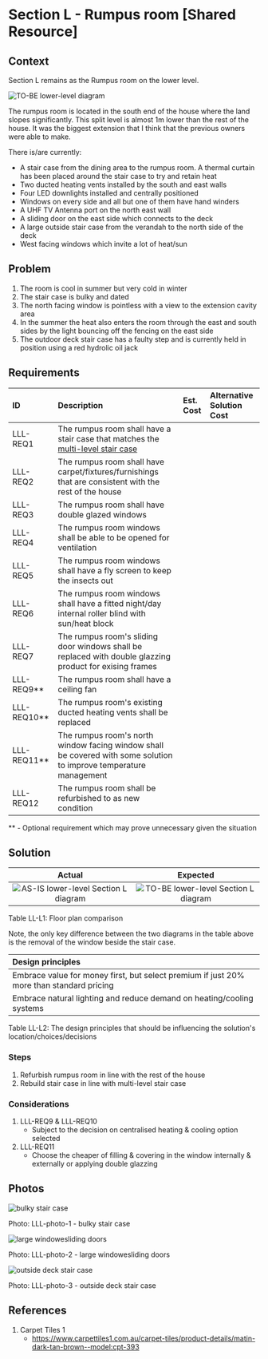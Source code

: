 # Section L - Rumpus room [Shared Resource]

## Context

Section L remains as the Rumpus room on the lower level. 

![TO-BE lower-level diagram](Lower-Level-TO-BE-sections.svg)

The rumpus room is located in the south end of the house where the land slopes significantly. This split level is almost 1m lower than the rest of the house. It was the biggest extension that I think that the previous owners were able to make.

There is/are currently:
* A stair case from the dining area to the rumpus room. A thermal curtain has been placed around the stair case to try and retain heat
* Two ducted heating vents installed by the south and east walls
* Four LED downlights installed and centrally positioned
* Windows on every side and all but one of them have hand winders
* A UHF TV Antenna port on the north east wall
* A sliding door on the east side which connects to the deck
* A large outside stair case from the verandah to the north side of the deck
* West facing windows which invite a lot of heat/sun


## Problem

1. The room is cool in summer but very cold in winter
2. The stair case is bulky and dated
3. The north facing window is pointless with a view to the extension cavity area
4. In the summer the heat also enters the room through the east and south sides by the light bouncing off the fencing on the east side 
5. The outdoor deck stair case has a faulty step and is currently held in position using a red hydrolic oil jack 


## Requirements

|ID|Description|Est. Cost|Alternative Solution Cost|
|:---|:---|:---|:---|
|LLL-REQ1|The rumpus room shall have a stair case that matches the [multi-level stair case](./section-D-requirements.md)|||
|LLL-REQ2|The rumpus room shall have carpet/fixtures/furnishings that are consistent with the rest of the house|||
|LLL-REQ3|The rumpus room shall have double glazed windows|||
|LLL-REQ4|The rumpus room windows shall be able to be opened for ventilation|||
|LLL-REQ5|The rumpus room windows shall have a fly screen to keep the insects out|||
|LLL-REQ6|The rumpus room windows shall have a fitted night/day internal roller blind with sun/heat block|||
|LLL-REQ7|The rumpus room's sliding door windows shall be replaced with double glazzing product for exising frames|||
|LLL-REQ9**|The rumpus room shall have a ceiling fan|||
|LLL-REQ10**|The rumpus room's existing ducted heating vents shall be replaced|||
|LLL-REQ11**|The rumpus room's north window facing window shall be covered with some solution to improve temperature management|||
|LLL-REQ12|The rumpus room shall be refurbished to as new condition|||

** - Optional requirement which may prove unnecessary given the situation


## Solution

|Actual|Expected|
|:---:|:---:|
|![AS-IS lower-level Section L diagram](Lower-Level-AS-IS-section-L.svg)|![TO-BE lower-level Section L diagram](Lower-Level-TO-BE-section-L.svg)|

Table LL-L1: Floor plan comparison

Note, the only key difference between the two diagrams in the table above is the removal of the window beside the stair case.

|Design principles|
|:---|
|Embrace value for money first, but select premium if just 20% more than standard pricing|
|Embrace natural lighting and reduce demand on heating/cooling systems|

Table LL-L2: The design principles that should be influencing the solution's location/choices/decisions

### Steps
1. Refurbish rumpus room in line with the rest of the house
2. Rebuild stair case in line with multi-level stair case

### Considerations
1. LLL-REQ9 & LLL-REQ10
    - Subject to the decision on centralised heating & cooling option selected
2. LLL-REQ11
    - Choose the cheaper of filling & covering in the window internally & externally or applying double glazzing


## Photos

![bulky stair case](./photos/IMG_20201016_140114247.jpg)

Photo: LLL-photo-1 - bulky stair case


![large windowesliding doors](./photos/IMG_20201016_135612093.jpg)

Photo: LLL-photo-2 - large windowesliding doors


![outside deck stair case](../landscape/photos/IMG_20201016_135642087.jpg)

Photo: LLL-photo-3 - outside deck stair case


## References
1. Carpet Tiles 1
    - https://www.carpettiles1.com.au/carpet-tiles/product-details/matin-dark-tan-brown--model:cpt-393
